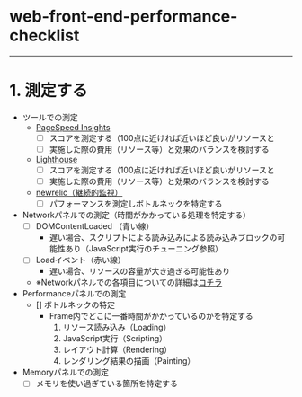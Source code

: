 # web-front-end-performance-checklist

---

# 1. 測定する
- ツールでの測定
  - [PageSpeed Insights](https://pagespeed.web.dev/?utm_source=psi&utm_medium=redirect&hl=ja)
    - [ ] スコアを測定する（100点に近ければ近いほど良いがリソースと
    - [ ] 実施した際の費用（リソース等）と効果のバランスを検討する
  - [Lighthouse](https://chrome.google.com/webstore/detail/lighthouse/blipmdconlkpinefehnmjammfjpmpbjk?hl=ja)
    - [ ] スコアを測定する（100点に近ければ近いほど良いがリソースと
    - [ ] 実施した際の費用（リソース等）と効果のバランスを検討する
  - [newrelic（継続的監視）](https://newrelic.com/lp/browser-monitoring)
    - [ ] パフォーマンスを測定しボトルネックを特定する
- Networkパネルでの測定（時間がかかっている処理を特定する）
  - [ ] DOMContentLoaded （青い線）
    - 遅い場合、スクリプトによる読み込みによる読み込みブロックの可能性あり（JavaScript実行のチューニング参照）
  - [ ] Loadイベント（赤い線）
    - 遅い場合、リソースの容量が大き過ぎる可能性あり
  - ※Networkパネルでの各項目についての詳細は[コチラ](https://fuzzy-hunter-3bf.notion.site/Web-c945271a34b54e4c8a6b5c3b0d7ffd30#1a8908946aca4f03a54f1fdc8da5b0fb)
- Performanceパネルでの測定
  - [] ボトルネックの特定
    - Frame内でどこに一番時間がかかっているのかを特定する
      1. リソース読み込み（Loading）
      2. JavaScript実行（Scripting）
      3. レイアウト計算（Rendering）
      4. レンダリング結果の描画（Painting）
- Memoryパネルでの測定
  - [ ] メモリを使い過ぎている箇所を特定する